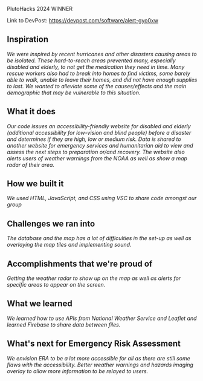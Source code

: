 PlutoHacks 2024 WINNER

Link to DevPost: https://devpost.com/software/alert-gyo0xw


## Inspiration
*We were inspired by recent hurricanes and other disasters causing areas to be isolated.  These hard-to-reach areas prevented many, especially disabled and elderly, to not get the medication they need in time.  Many rescue workers also had to break into homes to find victims, some barely able to walk, unable to leave their homes, and did not have enough supplies to last.  We wanted to alleviate some of the causes/effects and the main demographic that may be vulnerable to this situation.*

## What it does
*Our code issues an accessibility-friendly website for disabled and elderly (additional accessibility for low-vision and blind people) before a disaster and determines if they are high, low or medium risk.  Data is shared to another website for emergency services and humanitarian aid to view and assess the next steps to preparation or/and recovery.  The website also alerts users of weather warnings from the _NOAA_ as well as show a map radar of their area.*

## How we built it
*We used HTML, JavaScript, and CSS using VSC to share code amongst our group*

## Challenges we ran into
*The database and the map has a lot of difficulties in the set-up as well as overlaying the map tiles and implementing sound.*

## Accomplishments that we're proud of
*Getting the weather radar to show up on the map as well as alerts for specific areas to appear on the screen.*

## What we learned
*We learned how to use APIs from _National Weather Service_ and _Leaflet_ and learned _Firebase_ to share data between files.*

## What's next for Emergency Risk Assessment
*We envision ERA to be a lot more accessible for all as there are still some flaws with the accessibility.  Better weather warnings and hazards imaging overlay to allow more information to be relayed to users.*
